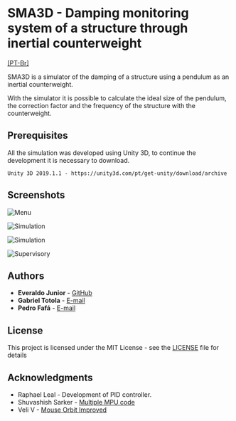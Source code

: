 # SMA3D - Damping monitoring system of a structure through inertial counterweight
[[PT-Br]](README.br.md)

SMA3D is a simulator of the damping of a structure using a pendulum as an inertial counterweight.

With the simulator it is possible to calculate the ideal size of the pendulum, the correction factor and the frequency of the structure with the counterweight.

## Prerequisites

All the simulation was developed using Unity 3D, to continue the development it is necessary to download.

```
Unity 3D 2019.1.1 - https://unity3d.com/pt/get-unity/download/archive
```

## Screenshots
![Menu](https://i.ibb.co/vsVDHkZ/3.png)

![Simulation](https://i.ibb.co/4pSY589/1.png)

![Simulation](https://i.ibb.co/6ZJJ33s/2.png)

![Supervisory](https://i.ibb.co/MBMSD3k/4.png)

## Authors

* **Everaldo Junior** - [GitHub](https://github.com/everaldojunior98)
* **Gabriel Totola** - [E-mail](mailto:gabrieltotola@ucl.br)
* **Pedro Fafá** - [E-mail](mailto:pedrofafa@ucl.br)

## License

This project is licensed under the MIT License - see the [LICENSE](LICENSE) file for details

## Acknowledgments

* Raphael Leal - Development of PID controller.
* Shuvashish Sarker - [Multiple MPU code](https://gitlab.com/shuvashish/batikkrom.com/blob/master/MuttipleMPU/MuttipleMPU.ino)
* Veli V - [Mouse Orbit Improved](https://wiki.unity3d.com/index.php/MouseOrbitImproved)